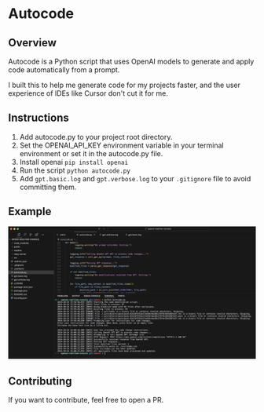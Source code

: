 # Autocode

## Overview

Autocode is a Python script that uses OpenAI models to generate and apply code automatically from a prompt.

I built this to help me generate code for my projects faster, and the user experience of IDEs like Cursor don't cut it for me.

## Instructions

1. Add autocode.py to your project root directory.
2. Set the OPENAI_API_KEY environment variable in your terminal environment or set it in the autocode.py file.
3. Install openai `pip install openai`
4. Run the script `python autocode.py`
5. Add `gpt.basic.log` and `gpt.verbose.log` to your `.gitignore` file to avoid committing them.

## Example

![Example](./example.png)

## Contributing

If you want to contribute, feel free to open a PR.
